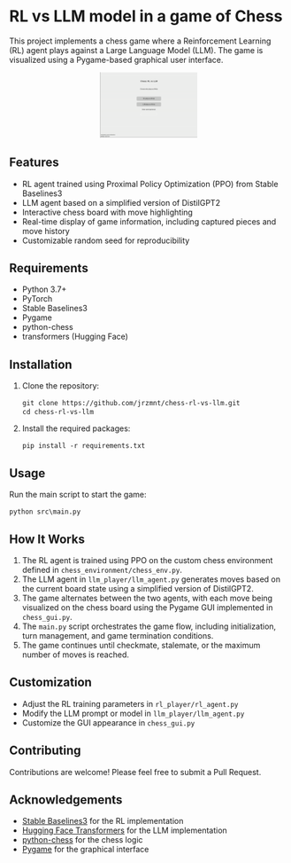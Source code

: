 # RL vs LLM model in a game of Chess

This project implements a chess game where a Reinforcement Learning (RL) agent plays against a Large Language Model (LLM). The game is visualized using a Pygame-based graphical user interface.

<p align="center">
  <img src="rl-vs-llm.gif" alt="Chess game between an RL and LLM models" width="35%">
</p>

## Features

- RL agent trained using Proximal Policy Optimization (PPO) from Stable Baselines3
- LLM agent based on a simplified version of DistilGPT2
- Interactive chess board with move highlighting
- Real-time display of game information, including captured pieces and move history
- Customizable random seed for reproducibility

## Requirements

- Python 3.7+
- PyTorch
- Stable Baselines3
- Pygame
- python-chess
- transformers (Hugging Face)

## Installation

1. Clone the repository:

   ```
   git clone https://github.com/jrzmnt/chess-rl-vs-llm.git
   cd chess-rl-vs-llm
   ```

2. Install the required packages:
   ```
   pip install -r requirements.txt
   ```

## Usage

Run the main script to start the game:

```
python src\main.py
```

## How It Works

1. The RL agent is trained using PPO on the custom chess environment defined in `chess_environment/chess_env.py`.
2. The LLM agent in `llm_player/llm_agent.py` generates moves based on the current board state using a simplified version of DistilGPT2.
3. The game alternates between the two agents, with each move being visualized on the chess board using the Pygame GUI implemented in `chess_gui.py`.
4. The `main.py` script orchestrates the game flow, including initialization, turn management, and game termination conditions.
5. The game continues until checkmate, stalemate, or the maximum number of moves is reached.

## Customization

- Adjust the RL training parameters in `rl_player/rl_agent.py`
- Modify the LLM prompt or model in `llm_player/llm_agent.py`
- Customize the GUI appearance in `chess_gui.py`

## Contributing

Contributions are welcome! Please feel free to submit a Pull Request.

## Acknowledgements

- [Stable Baselines3](https://github.com/DLR-RM/stable-baselines3) for the RL implementation
- [Hugging Face Transformers](https://github.com/huggingface/transformers) for the LLM implementation
- [python-chess](https://github.com/niklasf/python-chess) for the chess logic
- [Pygame](https://www.pygame.org/) for the graphical interface

